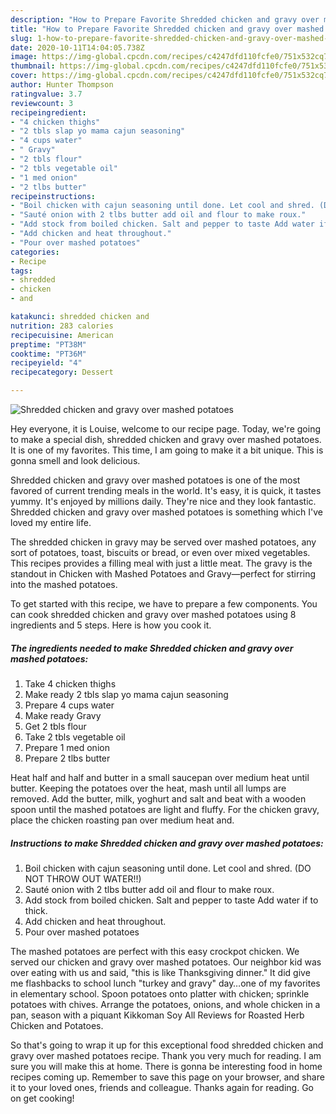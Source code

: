 ```yaml
---
description: "How to Prepare Favorite Shredded chicken and gravy over mashed potatoes"
title: "How to Prepare Favorite Shredded chicken and gravy over mashed potatoes"
slug: 1-how-to-prepare-favorite-shredded-chicken-and-gravy-over-mashed-potatoes
date: 2020-10-11T14:04:05.738Z
image: https://img-global.cpcdn.com/recipes/c4247dfd110fcfe0/751x532cq70/shredded-chicken-and-gravy-over-mashed-potatoes-recipe-main-photo.jpg
thumbnail: https://img-global.cpcdn.com/recipes/c4247dfd110fcfe0/751x532cq70/shredded-chicken-and-gravy-over-mashed-potatoes-recipe-main-photo.jpg
cover: https://img-global.cpcdn.com/recipes/c4247dfd110fcfe0/751x532cq70/shredded-chicken-and-gravy-over-mashed-potatoes-recipe-main-photo.jpg
author: Hunter Thompson
ratingvalue: 3.7
reviewcount: 3
recipeingredient:
- "4 chicken thighs"
- "2 tbls slap yo mama cajun seasoning"
- "4 cups water"
- " Gravy"
- "2 tbls flour"
- "2 tbls vegetable oil"
- "1 med onion"
- "2 tlbs butter"
recipeinstructions:
- "Boil chicken with cajun seasoning until done. Let cool and shred. (DO NOT THROW OUT WATER!!)"
- "Sauté onion with 2 tlbs butter add oil and flour to make roux."
- "Add stock from boiled chicken. Salt and pepper to taste Add water if to thick."
- "Add chicken and heat throughout."
- "Pour over mashed potatoes"
categories:
- Recipe
tags:
- shredded
- chicken
- and

katakunci: shredded chicken and 
nutrition: 283 calories
recipecuisine: American
preptime: "PT38M"
cooktime: "PT36M"
recipeyield: "4"
recipecategory: Dessert

---
```



![Shredded chicken and gravy over mashed potatoes](https://img-global.cpcdn.com/recipes/c4247dfd110fcfe0/751x532cq70/shredded-chicken-and-gravy-over-mashed-potatoes-recipe-main-photo.jpg)

Hey everyone, it is Louise, welcome to our recipe page. Today, we're going to make a special dish, shredded chicken and gravy over mashed potatoes. It is one of my favorites. This time, I am going to make it a bit unique. This is gonna smell and look delicious.

Shredded chicken and gravy over mashed potatoes is one of the most favored of current trending meals in the world. It's easy, it is quick, it tastes yummy. It's enjoyed by millions daily. They're nice and they look fantastic. Shredded chicken and gravy over mashed potatoes is something which I've loved my entire life.

The shredded chicken in gravy may be served over mashed potatoes, any sort of potatoes, toast, biscuits or bread, or even over mixed vegetables. This recipes provides a filling meal with just a little meat. The gravy is the standout in Chicken with Mashed Potatoes and Gravy—perfect for stirring into the mashed potatoes.


To get started with this recipe, we have to prepare a few components. You can cook shredded chicken and gravy over mashed potatoes using 8 ingredients and 5 steps. Here is how you cook it.

<!--inarticleads1-->

##### The ingredients needed to make Shredded chicken and gravy over mashed potatoes:

1. Take 4 chicken thighs
1. Make ready 2 tbls slap yo mama cajun seasoning
1. Prepare 4 cups water
1. Make ready  Gravy
1. Get 2 tbls flour
1. Take 2 tbls vegetable oil
1. Prepare 1 med onion
1. Prepare 2 tlbs butter


Heat half and half and butter in a small saucepan over medium heat until butter. Keeping the potatoes over the heat, mash until all lumps are removed. Add the butter, milk, yoghurt and salt and beat with a wooden spoon until the mashed potatoes are light and fluffy. For the chicken gravy, place the chicken roasting pan over medium heat and. 

<!--inarticleads2-->

##### Instructions to make Shredded chicken and gravy over mashed potatoes:

1. Boil chicken with cajun seasoning until done. Let cool and shred. (DO NOT THROW OUT WATER!!)
1. Sauté onion with 2 tlbs butter add oil and flour to make roux.
1. Add stock from boiled chicken. Salt and pepper to taste Add water if to thick.
1. Add chicken and heat throughout.
1. Pour over mashed potatoes


The mashed potatoes are perfect with this easy crockpot chicken. We served our chicken and gravy over mashed potatoes. Our neighbor kid was over eating with us and said, &#34;this is like Thanksgiving dinner.&#34; It did give me flashbacks to school lunch &#34;turkey and gravy&#34; day…one of my favorites in elementary school. Spoon potatoes onto platter with chicken; sprinkle potatoes with chives. Arrange the potatoes, onions, and whole chicken in a pan, season with a piquant Kikkoman Soy All Reviews for Roasted Herb Chicken and Potatoes. 

So that's going to wrap it up for this exceptional food shredded chicken and gravy over mashed potatoes recipe. Thank you very much for reading. I am sure you will make this at home. There is gonna be interesting food in home recipes coming up. Remember to save this page on your browser, and share it to your loved ones, friends and colleague. Thanks again for reading. Go on get cooking!
